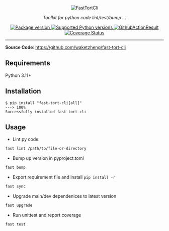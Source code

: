 <p align="center">
  <img src="https://fasttortcli.waketzheng.top/img/logo-margin/logo-teal.png" alt="FastTortCli">
</p>
<p align="center">
    <em>Toolkit for python code lint/test/bump ...</em>
</p>
<p align="center">
<a href="https://pypi.org/project/fast-tort-cli" target="_blank">
    <img src="https://img.shields.io/pypi/v/fast-tort-cli?color=%2334D058&label=pypi%20package" alt="Package version">
</a>
<a href="https://pypi.org/project/fast-tort-cli" target="_blank">
    <img src="https://img.shields.io/pypi/pyversions/fast-tort-cli.svg?color=%2334D058" alt="Supported Python versions">
</a>
<a href="https://github.com/waketzheng/fast-tort-cli/actions?query=workflow:ci" target="_blank">
    <img src="https://github.com/waketzheng/fast-tort-cli/workflows/ci/badge.svg" alt="GithubActionResult">
</a>
<a href="https://coveralls.io/github/waketzheng/fast-tort-cli?branch=main" target="_blank">
    <img src="https://coveralls.io/repos/github/waketzheng/fast-tort-cli/badge.svg?branch=main" alt="Coverage Status">
</a>
</p>

---

**Source Code**: <a href="https://github.com/waketzheng/fast-tort-cli" target="_blank">https://github.com/waketzheng/fast-tort-cli</a>

## Requirements

Python 3.11+

## Installation

<div class="termy">

```console
$ pip install "fast-tort-cli[all]"
---> 100%
Successfully installed fast-tort-cli
```

## Usage

- Lint py code:
```bash
fast lint /path/to/file-or-directory
```
- Bump up version in pyproject.toml
```bash
fast bump
```
- Export requirement file and install `pip install -r `
```bash
fast sync
```
- Upgrade main/dev dependenices to latest version
```bash
fast upgrade
```
- Run unittest and report coverage
```bash
fast test
```
